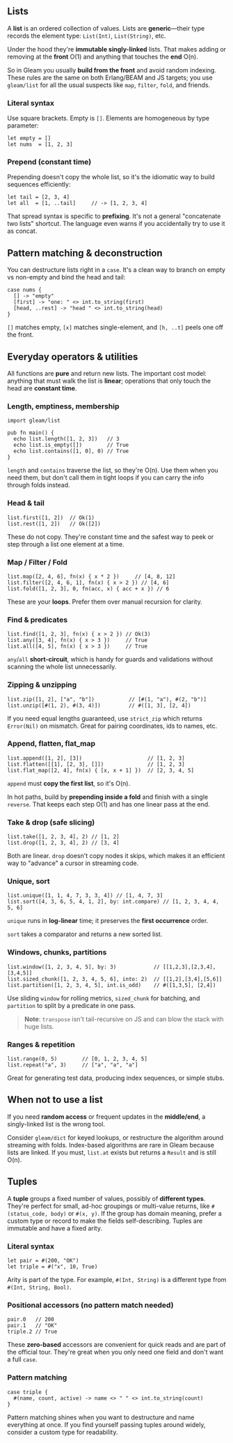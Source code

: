 ## Lists

A **list** is an ordered collection of values. Lists are **generic**—their type records the element type: `List(Int)`, `List(String)`, etc. 

Under the hood they're **immutable singly-linked** lists. That makes adding or removing at the **front** O(1) and anything that touches the **end** O(n). 

So in Gleam you usually **build from the front** and avoid random indexing. These rules are the same on both Erlang/BEAM and JS targets; you use `gleam/list` for all the usual suspects like `map`, `filter`, `fold`, and friends.

### Literal syntax

Use square brackets. Empty is `[]`. Elements are homogeneous by type parameter:

```gleam
let empty = []
let nums  = [1, 2, 3]
```

### Prepend (constant time)

Prepending doesn't copy the whole list, so it's the idiomatic way to build sequences efficiently:

```gleam
let tail = [2, 3, 4]
let all  = [1, ..tail]     // -> [1, 2, 3, 4]
```

That spread syntax is specific to **prefixing**. It's not a general "concatenate two lists" shortcut. The language even warns if you accidentally try to use it as concat.

## Pattern matching & deconstruction

You can destructure lists right in a `case`. It's a clean way to branch on empty vs non-empty and bind the head and tail:

```gleam
case nums {
  [] -> "empty"
  [first] -> "one: " <> int.to_string(first)
  [head, ..rest] -> "head " <> int.to_string(head)
}
```

`[]` matches empty, `[x]` matches single-element, and `[h, ..t]` peels one off the front. 

## Everyday operators & utilities

All functions are **pure** and return new lists. The important cost model: anything that must walk the list is **linear**; operations that only touch the head are **constant time**.

### Length, emptiness, membership

```gleam
import gleam/list

pub fn main() {
  echo list.length([1, 2, 3])   // 3
  echo list.is_empty([])        // True
  echo list.contains([1, 0], 0) // True
}
```

`length` and `contains` traverse the list, so they're O(n). Use them when you need them, but don't call them in tight loops if you can carry the info through folds instead.

### Head & tail

```gleam
list.first([1, 2])  // Ok(1)
list.rest([1, 2])   // Ok([2])
```

These do not copy. They're constant time and the safest way to peek or step through a list one element at a time.

### Map / Filter / Fold

```gleam
list.map([2, 4, 6], fn(x) { x * 2 })     // [4, 8, 12]
list.filter([2, 4, 6, 1], fn(x) { x > 2 }) // [4, 6]
list.fold([1, 2, 3], 0, fn(acc, x) { acc + x }) // 6
```

These are your **loops**. Prefer them over manual recursion for clarity.

### Find & predicates

```gleam
list.find([1, 2, 3], fn(x) { x > 2 }) // Ok(3)
list.any([3, 4], fn(x) { x > 3 })     // True
list.all([4, 5], fn(x) { x > 3 })     // True
```

`any`/`all` **short-circuit**, which is handy for guards and validations without scanning the whole list unnecessarily.

### Zipping & unzipping

```gleam
list.zip([1, 2], ["a", "b"])           // [#(1, "a"), #(2, "b")]
list.unzip([#(1, 2), #(3, 4)])         // #([1, 3], [2, 4])
```

If you need equal lengths guaranteed, use `strict_zip` which returns `Error(Nil)` on mismatch. Great for pairing coordinates, ids to names, etc.

### Append, flatten, flat\_map

```gleam
list.append([1, 2], [3])                     // [1, 2, 3]
list.flatten([[1], [2, 3], []])              // [1, 2, 3]
list.flat_map([2, 4], fn(x) { [x, x + 1] })  // [2, 3, 4, 5]
```

`append` must **copy the first list**, so it's O(n). 

In hot paths, build by **prepending inside a fold** and finish with a single `reverse`. That keeps each step O(1) and has one linear pass at the end.

### Take & drop (safe slicing)

```gleam
list.take([1, 2, 3, 4], 2) // [1, 2]
list.drop([1, 2, 3, 4], 2) // [3, 4]
```

Both are linear. `drop` doesn't copy nodes it skips, which makes it an efficient way to "advance" a cursor in streaming code.

### Unique, sort

```gleam
list.unique([1, 1, 4, 7, 3, 3, 4]) // [1, 4, 7, 3]
list.sort([4, 3, 6, 5, 4, 1, 2], by: int.compare) // [1, 2, 3, 4, 4, 5, 6]
```

`unique` runs in **log-linear** time; it preserves the **first occurrence** order. 

`sort` takes a comparator and returns a new sorted list. 

### Windows, chunks, partitions

```gleam
list.window([1, 2, 3, 4, 5], by: 3)            // [[1,2,3],[2,3,4],[3,4,5]]
list.sized_chunk([1, 2, 3, 4, 5, 6], into: 2)  // [[1,2],[3,4],[5,6]]
list.partition([1, 2, 3, 4, 5], int.is_odd)    // #([1,3,5], [2,4])
```

Use sliding `window` for rolling metrics, `sized_chunk` for batching, and `partition` to split by a predicate in one pass.

> **Note**: `transpose` isn't tail-recursive on JS and can blow the stack with huge lists. 

### Ranges & repetition

```gleam
list.range(0, 5)        // [0, 1, 2, 3, 4, 5]
list.repeat("a", 3)     // ["a", "a", "a"]
```

Great for generating test data, producing index sequences, or simple stubs. 

## When not to use a list

If you need **random access** or frequent updates in the **middle/end**, a singly-linked list is the wrong tool. 

Consider `gleam/dict` for keyed lookups, or restructure the algorithm around streaming with folds. Index-based algorithms are rare in Gleam because lists are linked. If you must, `list.at` exists but returns a `Result` and is still O(n).

## Tuples

A **tuple** groups a fixed number of values, possibly of **different types**. They're perfect for small, ad-hoc groupings or multi-value returns, like `#(status_code, body)` or `#(x, y)`. If the group has domain meaning, prefer a custom type or record to make the fields self-describing. Tuples are immutable and have a fixed arity.

### Literal syntax

```gleam
let pair = #(200, "OK")
let triple = #("x", 10, True)
```

Arity is part of the type. For example, `#(Int, String)` is a different type from `#(Int, String, Bool)`.

### Positional accessors (no pattern match needed)

```gleam
pair.0   // 200
pair.1   // "OK"
triple.2 // True
```

These **zero-based** accessors are convenient for quick reads and are part of the official tour. They're great when you only need one field and don't want a full `case`.

### Pattern matching

```gleam
case triple {
  #(name, count, active) -> name <> " " <> int.to_string(count)
}
```

Pattern matching shines when you want to destructure and name everything at once. If you find yourself passing tuples around widely, consider a custom type for readability.
